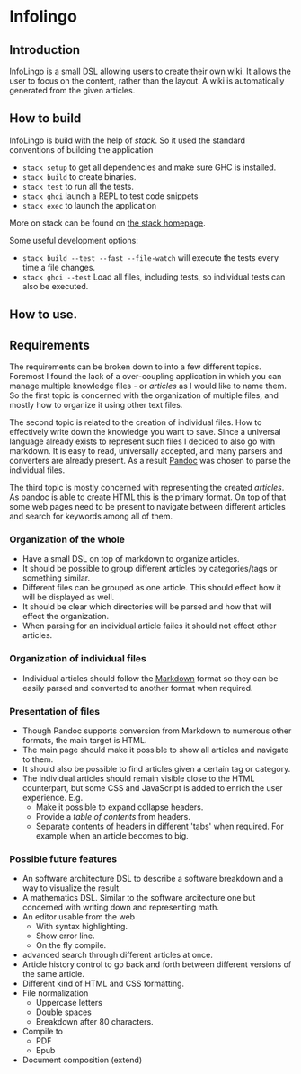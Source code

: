 Infolingo
=========

Introduction
------------
InfoLingo is a small DSL allowing users to create their own wiki. It allows the
user to focus on the content, rather than the layout. A wiki is automatically
generated from the given articles.

How to build
------------
InfoLingo is build with the help of _stack_. So it used the standard conventions
of building the application

* `stack setup` to get all dependencies and make sure GHC is installed.
* `stack build` to create binaries.
* `stack test` to run all the tests.
* `stack ghci` launch a REPL to test code snippets
* `stack exec` to launch the application

More on stack can be found on [the stack homepage].

Some useful development options:

* `stack build --test --fast --file-watch` will execute the tests every time
  a file changes.
* `stack ghci --test` Load all files, including tests, so individual tests can
  also be executed.

How to use.
----------


Requirements
------------
The requirements can be broken down to into a few different topics. Foremost I
found the lack of a over-coupling application in which you can manage multiple
knowledge files - or _articles_ as I would like to name them. So the first topic
is concerned with the organization of multiple files, and mostly how to organize
it using other text files.

The second topic is related to the creation of individual files. How to
effectively write down the knowledge you want to save. Since a universal
language already exists to represent such files I decided to also go with
markdown. It is easy to read, universally accepted, and many parsers and
converters are already present. As a result [Pandoc] was chosen to parse the
individual files.

The third topic is mostly concerned with representing the created _articles_. As
pandoc is able to create HTML this is the primary format. On top of that some
web pages need to be present to navigate between different articles and search
for keywords among all of them.

### Organization of the whole
* Have a small DSL on top of markdown to organize articles.
* It should be possible to group different articles by categories/tags or
  something similar.
* Different files can be grouped as one article. This should effect how it will
  be displayed as well.
* It should be clear which directories will be parsed and how that will effect
  the organization.
* When parsing for an individual article failes it should not effect other
  articles.

### Organization of individual files
* Individual articles should follow the [Markdown] format so they can be easily
  parsed and converted to another format when required.

### Presentation of files
* Though Pandoc supports conversion from Markdown to numerous other formats, the
  main target is HTML.
* The main page should make it possible to show all articles and navigate to
  them.
* It should also be possible to find articles given a certain tag or category.
* The individual articles should remain visible close to the HTML counterpart,
  but some CSS and JavaScript is added to enrich the user experience. E.g.
  - Make it possible to expand collapse headers.
  - Provide a _table of contents_ from headers.
  - Separate contents of headers in different 'tabs' when required. For example
    when an article becomes to big.

### Possible future features
* An software architecture DSL to describe a software breakdown and a way to
  visualize the result.
* A mathematics DSL. Similar to the software arcitecture one but concerned
  with writing down and representing math.
* An editor usable from the web
  - With syntax highlighting.
  - Show error line.
  - On the fly compile.
* advanced search through different articles at once.
* Article history control to go back and forth between different versions of
  the same article.
* Different kind of HTML and CSS formatting.
* File normalization
  - Uppercase letters
  - Double spaces
  - Breakdown after 80 characters.
* Compile to
  - PDF
  - Epub
* Document composition (extend)

[the stack homepage]: https://docs.haskellstack.org/en/stable/GUIDE/
[Pandoc]: http://pandoc.org/
[Markdown]: https://github.com/adam-p/markdown-here/wiki/Markdown-Cheatsheet
